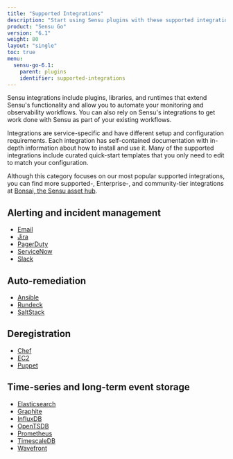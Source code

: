 ```yaml
---
title: "Supported Integrations"
description: "Start using Sensu plugins with these supported integrations. Sensu integrations are available for PagerDuty, Ansible, Chef, Jira, Elasticsearch, InfluxDB, and more."
product: "Sensu Go"
version: "6.1"
weight: 80
layout: "single"
toc: true
menu:
  sensu-go-6.1:
    parent: plugins
    identifier: supported-integrations
---
```


Sensu integrations include plugins, libraries, and runtimes that extend Sensu's functionality and allow you to automate your monitoring and observability workflows.
You can also rely on Sensu's integrations to get work done with Sensu as part of your existing workflows.

Integrations are service-specific and have different setup and configuration requirements.
Each integration has self-contained documentation with in-depth information about how to install and use it.
Many of the supported integrations include curated quick-start templates that you only need to edit to match your configuration.

Although this category focuses on our most popular supported integrations, you can find more supported-, Enterprise-, and community-tier integrations at [Bonsai, the Sensu asset hub][1].

## Alerting and incident management

- [Email][3]
- [Jira][4]
- [PagerDuty][5]
- [ServiceNow][6]
- [Slack][7]

## Auto-remediation

- [Ansible][8]
- [Rundeck][9]
- [SaltStack][10]

## Deregistration

- [Chef][11]
- [EC2][2]
- [Puppet][12]

## Time-series and long-term event storage

- [Elasticsearch][13]
- [Graphite][15]
- [InfluxDB][14]
- [OpenTSDB][16]
- [Prometheus][17]
- [TimescaleDB][18]
- [Wavefront][19]


[1]: https://bonsai.sensu.io/
[2]: aws-ec2/
[3]: email/
[4]: jira/
[5]: pagerduty/
[6]: servicenow/
[7]: slack/
[8]: ansible/
[9]: rundeck/
[10]: saltstack/
[11]: chef/
[12]: puppet/
[13]: elasticsearch/
[14]: influxdb/
[15]: graphite/
[16]: opentsdb/
[17]: prometheus/
[18]: timescaledb/
[19]: wavefront/
